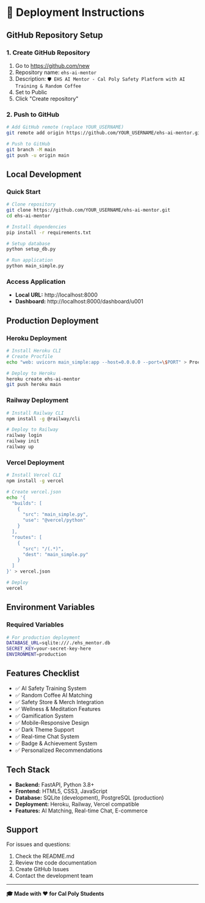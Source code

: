 # 🚀 Deployment Instructions

## GitHub Repository Setup

### 1. Create GitHub Repository
1. Go to https://github.com/new
2. Repository name: `ehs-ai-mentor`
3. Description: `🛡️ EHS AI Mentor - Cal Poly Safety Platform with AI Training & Random Coffee`
4. Set to Public
5. Click "Create repository"

### 2. Push to GitHub
```bash
# Add GitHub remote (replace YOUR_USERNAME)
git remote add origin https://github.com/YOUR_USERNAME/ehs-ai-mentor.git

# Push to GitHub
git branch -M main
git push -u origin main
```

## Local Development

### Quick Start
```bash
# Clone repository
git clone https://github.com/YOUR_USERNAME/ehs-ai-mentor.git
cd ehs-ai-mentor

# Install dependencies
pip install -r requirements.txt

# Setup database
python setup_db.py

# Run application
python main_simple.py
```

### Access Application
- **Local URL:** http://localhost:8000
- **Dashboard:** http://localhost:8000/dashboard/u001

## Production Deployment

### Heroku Deployment
```bash
# Install Heroku CLI
# Create Procfile
echo "web: uvicorn main_simple:app --host=0.0.0.0 --port=\$PORT" > Procfile

# Deploy to Heroku
heroku create ehs-ai-mentor
git push heroku main
```

### Railway Deployment
```bash
# Install Railway CLI
npm install -g @railway/cli

# Deploy to Railway
railway login
railway init
railway up
```

### Vercel Deployment
```bash
# Install Vercel CLI
npm install -g vercel

# Create vercel.json
echo '{
  "builds": [
    {
      "src": "main_simple.py",
      "use": "@vercel/python"
    }
  ],
  "routes": [
    {
      "src": "/(.*)",
      "dest": "main_simple.py"
    }
  ]
}' > vercel.json

# Deploy
vercel
```

## Environment Variables

### Required Variables
```bash
# For production deployment
DATABASE_URL=sqlite:///./ehs_mentor.db
SECRET_KEY=your-secret-key-here
ENVIRONMENT=production
```

## Features Checklist

- ✅ AI Safety Training System
- ✅ Random Coffee AI Matching
- ✅ Safety Store & Merch Integration
- ✅ Wellness & Meditation Features
- ✅ Gamification System
- ✅ Mobile-Responsive Design
- ✅ Dark Theme Support
- ✅ Real-time Chat System
- ✅ Badge & Achievement System
- ✅ Personalized Recommendations

## Tech Stack

- **Backend:** FastAPI, Python 3.8+
- **Frontend:** HTML5, CSS3, JavaScript
- **Database:** SQLite (development), PostgreSQL (production)
- **Deployment:** Heroku, Railway, Vercel compatible
- **Features:** AI Matching, Real-time Chat, E-commerce

## Support

For issues and questions:
1. Check the README.md
2. Review the code documentation
3. Create GitHub Issues
4. Contact the development team

---

**🎓 Made with ❤️ for Cal Poly Students**